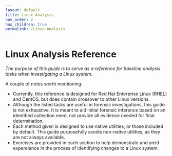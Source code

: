 ```yaml
---
layout: default
title: Linux Analysis
nav_order: 2
has_children: true
permalink: /Linux-Analysis
---
```


# Linux Analysis Reference

*The purpose of this guide is to serve as a reference for baseline analysis tasks when investigating a Linux system.*  

A couple of notes worth mentioning:
- Currently, this reference is designed for Red Hat Enterprise Linux (RHEL) and CentOS, but does contain crossover to other Linux versions.
- Although the listed tasks are useful in forensic investigations, this guide is not exhaustive. It is meant to aid initial forensic inference based on an identified collection need, not provide all evidence needed for final determination.
- Each method given is designed to use native utilities, or those included by default. This guide purposefully avoids non-native utilities, as they are not always available.
- Exercises are provided in each section to help demonstrate and yield expereience in the process of identifying changes to a Linux system.
